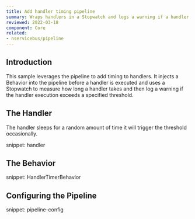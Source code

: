 ```yaml
---
title: Add handler timing pipeline
summary: Wraps handlers in a Stopwatch and logs a warning if a handler exceeds a given threshold.
reviewed: 2022-03-18
component: Core
related:
- nservicebus/pipeline
---
```


## Introduction

This sample leverages the pipeline to add timing to handlers. It injects a Behavior into the pipeline before a handler is executed and uses a Stopwatch to measure how long a handler takes and then log a warning if the handler execution exceeds a specified threshold.


## The Handler

The handler sleeps for a random amount of time it will trigger the threshold occasionally.

snippet: handler


## The Behavior

snippet: HandlerTimerBehavior


## Configuring the Pipeline

snippet: pipeline-config
